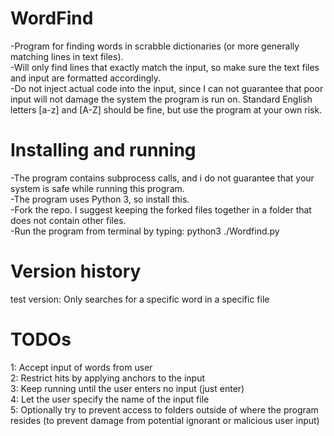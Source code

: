 # WordFind
-Program for finding words in scrabble dictionaries (or more generally matching lines in text files).  
-Will only find lines that exactly match the input, so make sure the text files and input are formatted accordingly.  
-Do not inject actual code into the input, since I can not guarantee that poor input will not damage the system the program is run on. Standard English letters [a-z] and [A-Z] should be fine, but use the program at your own risk.  

# Installing and running
-The program contains subprocess calls, and i do not guarantee that your system is safe while running this program.  
-The program uses Python 3, so install this.  
-Fork the repo. I suggest keeping the forked files together in a folder that does not contain other files.  
-Run the program from terminal by typing: python3 ./Wordfind.py  

# Version history
test version: Only searches for a specific word in a specific file

# TODOs
1: Accept input of words from user  
2: Restrict hits by applying anchors to the input  
3: Keep running until the user enters no input (just enter)  
4: Let the user specify the name of the input file  
5: Optionally try to prevent access to folders outside of where the program resides (to prevent damage from potential ignorant or malicious user input)  
